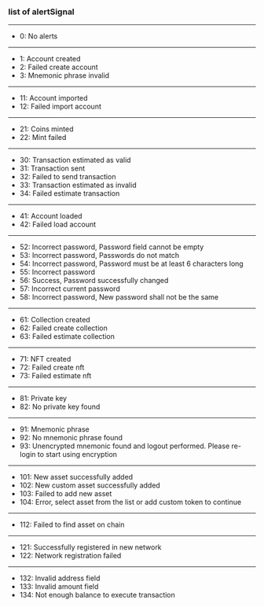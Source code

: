 ### list of alertSignal

---

- 0: No alerts

---

- 1: Account created
- 2: Failed create account
- 3: Mnemonic phrase invalid

---

- 11: Account imported
- 12: Failed import account

---

- 21: Coins minted
- 22: Mint failed

---

- 30: Transaction estimated as valid
- 31: Transaction sent
- 32: Failed to send transaction
- 33: Transaction estimated as invalid
- 34: Failed estimate transaction

---

- 41: Account loaded
- 42: Failed load account

---

- 52: Incorrect password, Password field cannot be empty
- 53: Incorrect password, Passwords do not match
- 54: Incorrect password, Password must be at least 6 characters long
- 55: Incorrect password
- 56: Success, Password successfully changed
- 57: Incorrect current password
- 58: Incorrect password, New password shall not be the same

---

- 61: Collection created
- 62: Failed create collection
- 63: Failed estimate collection

---

- 71: NFT created
- 72: Failed create nft
- 73: Failed estimate nft

---

- 81: Private key
- 82: No private key found

---

- 91: Mnemonic phrase
- 92: No mnemonic phrase found
- 93: Unencrypted mnemonic found and logout performed. Please re-login to start using encryption

---

- 101: New asset successfully added
- 102: New custom asset successfully added
- 103: Failed to add new asset
- 104: Error, select asset from the list or add custom token to continue

---

- 112: Failed to find asset on chain

---

- 121: Successfully registered in new network
- 122: Network registration failed

---

- 132: Invalid address field
- 133: Invalid amount field
- 134: Not enough balance to execute transaction
